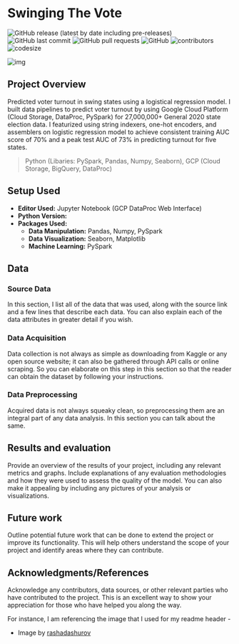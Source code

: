 

# Swinging The Vote

![GitHub release (latest by date including pre-releases)](https://img.shields.io/github/v/release/pragyy/datascience-readme-template?include_prereleases)
![GitHub last commit](https://img.shields.io/github/last-commit/pragyy/datascience-readme-template)
![GitHub pull requests](https://img.shields.io/github/issues-pr/pragyy/datascience-readme-template)
![GitHub](https://img.shields.io/github/license/pragyy/datascience-readme-template)
![contributors](https://img.shields.io/github/contributors/pragyy/datascience-readme-template) 
![codesize](https://img.shields.io/github/languages/code-size/pragyy/datascience-readme-template) 

![img](https://github.com/bche3/Swinging-The-Vote/blob/main/img/thumbnail.jpg)

## Project Overview

Predicted voter turnout in swing states using a logistical regression model. I built data pipelines to predict voter turnout by using Google Cloud Platform (Cloud Storage, DataProc, PySpark) for 27,000,000+ General 2020 state election data. I featurized using string indexers, one-hot encoders, and assemblers on logistic regression model to achieve consistent training AUC score of 70% and a peak test AUC of 73% in predicting turnout for five states.

> Python (Libaries: PySpark, Pandas, Numpy, Seaborn), GCP (Cloud Storage, BigQuery, DataProc)

## Setup Used
- **Editor Used:**  Jupyter Notebook (GCP DataProc Web Interface)
- **Python Version:**
- **Packages Used:**
  - **Data Manipulation:** Pandas, Numpy, PySpark
  - **Data Visualization:** Seaborn, Matplotlib
  - **Machine Learning:** PySpark
<!-- - **General Purpose:** General purpose packages like `urllib, os, request`, and many more. -->


## Data

### Source Data
In this section, I list all of the data that was used, along with the source link and a few lines that describe each data. You can also explain each of the data attributes in greater detail if you wish.

### Data Acquisition
Data collection is not always as simple as downloading from Kaggle or any open source website; it can also be gathered through API calls or online scraping. So you can elaborate on this step in this section so that the reader can obtain the dataset by following your instructions.

### Data Preprocessing
Acquired data is not always squeaky clean, so preprocessing them are an integral part of any data analysis. In this section you can talk about the same.

## Results and evaluation
Provide an overview of the results of your project, including any relevant metrics and graphs. Include explanations of any evaluation methodologies and how they were used to assess the quality of the model. You can also make it appealing by including any pictures of your analysis or visualizations.

## Future work
Outline potential future work that can be done to extend the project or improve its functionality. This will help others understand the scope of your project and identify areas where they can contribute.

## Acknowledgments/References
Acknowledge any contributors, data sources, or other relevant parties who have contributed to the project. This is an excellent way to show your appreciation for those who have helped you along the way.

For instance, I am referencing the image that I used for my readme header - 
- Image by [rashadashurov](https://www.vectorstock.com/royalty-free-vector/data-science-cartoon-template-with-flat-elements-vector-27984292)

<!--
## Code structure
Explain the code structure and how it is organized, including any significant files and their purposes. This will help others understand how to navigate your project and find specific components. 

Here is the basic suggested skeleton for your data science repo (you can structure your repository as needed ):

```bash
├── data
│   ├── data1.csv
│   ├── data2.csv
│   ├── cleanedData
│       ├── cleaneddata1.csv
|       └── cleaneddata2.csv
├── data_acquisition.py
├── data_preprocessing.ipynb
├── data_analysis.ipynb
├── data_modelling.ipynb
├── Img
│   ├── img1.png
│   └── Headerheader.jpg
├── LICENSE
├── README.md
└── .gitignore
```
-->
